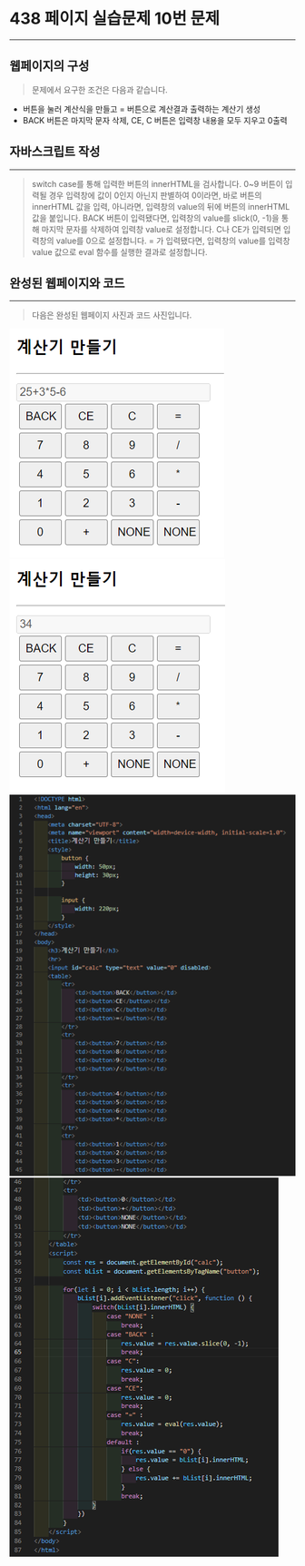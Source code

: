 # 438 페이지 실습문제 10번 문제

-----------------------------

## 웹페이지의 구성

> 문제에서 요구한 조건은 다음과 같습니다.

+ 버튼을 눌러 계산식을 만들고 = 버튼으로 계산결과 출력하는 계산기 생성
+ BACK 버튼은 마지막 문자 삭제, CE, C 버튼은 입력창 내용을 모두 지우고 0출력

## 자바스크립트 작성

-----------------------------

> switch case를 통해 입력한 버튼의 innerHTML을 검사합니다. 0~9 버튼이 입력될 경우 입력창에 값이 0인지 아닌지 판별하여 0이라면, 바로 버튼의 innerHTML 값을 입력, 아니라면, 입력창의 value의 뒤에 버튼의 innerHTML 값을 붙입니다.
BACK 버튼이 입력됐다면, 입력창의 value를 slick(0, -1)을 통해 마지막 문자를 삭제하여 입력창 value로 설정합니다. C나 CE가 입력되면 입력창의 value를 0으로 설정합니다. = 가 입력됐다면, 입력창의 value를 입력창 value 값으로 eval 함수를 실행한 결과로 설정합니다.

## 완성된 웹페이지와 코드

-----------------------------

> 다음은 완성된 웹페이지 사진과 코드 사진입니다.

<img src="./image/p438_웹페이지1.png">
<img src="./image/p438_웹페이지2.png">
<img src="./image/p438_코드1.png">
<img src="./image/p438_코드2.png">